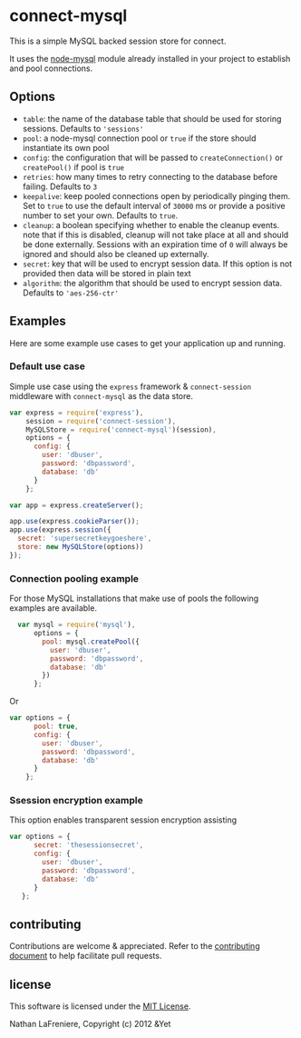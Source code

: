 # connect-mysql

This is a simple MySQL backed session store for connect.

It uses the [node-mysql](https://github.com/felixge/node-mysql) module already installed in your project to establish and pool connections.

## Options

* `table`: the name of the database table that should be used for storing sessions. Defaults to `'sessions'`
* `pool`: a node-mysql connection pool or `true` if the store should instantiate its own pool
* `config`: the configuration that will be passed to `createConnection()` or `createPool()` if pool is `true`
* `retries`: how many times to retry connecting to the database before failing.  Defaults to `3`
* `keepalive`: keep pooled connections open by periodically pinging them.  Set to `true` to use the default interval of `30000` ms or provide a positive number to set your own.  Defaults to `true`.
* `cleanup`: a boolean specifying whether to enable the cleanup events. note that if this is disabled, cleanup will not take place at all and should be done externally.  Sessions with an expiration time of `0` will always be ignored and should also be cleaned up externally.
* `secret`: key that will be used to encrypt session data.  If this option is not provided then data will be stored in plain text
* `algorithm`: the algorithm that should be used to encrypt session data.  Defaults to `'aes-256-ctr'`


## Examples
Here are some example use cases to get your application up and running.

### Default use case
Simple use case using the `express` framework & `connect-session` middleware with `connect-mysql` as the data store.

```javascript
var express = require('express'),
    session = require('connect-session'),
    MySQLStore = require('connect-mysql')(session),
    options = {
      config: {
        user: 'dbuser', 
        password: 'dbpassword', 
        database: 'db' 
      }
    };

var app = express.createServer();

app.use(express.cookieParser());
app.use(express.session({
  secret: 'supersecretkeygoeshere',
  store: new MySQLStore(options))
});
```

### Connection pooling example
For those MySQL installations that make use of pools the following examples are available.

```javascript
  var mysql = require('mysql'),
      options = {
        pool: mysql.createPool({
          user: 'dbuser',
          password: 'dbpassword',
          database: 'db'
        })
      };
```

Or

```javascript
var options = {
      pool: true,
      config: {
        user: 'dbuser', 
        password: 'dbpassword', 
        database: 'db' 
      }
    };
```

### Ssession encryption example
This option enables transparent session encryption assisting

```javascript
var options = {
      secret: 'thesessionsecret',
      config: {
        user: 'dbuser', 
        password: 'dbpassword', 
        database: 'db' 
      }
   };
```

## contributing ##

Contributions are welcome & appreciated. Refer to the [contributing document](https://github.com/nlf/connect-mysql/blob/master/CONTRIBUTING.md)
to help facilitate pull requests.

## license ##

This software is licensed under the [MIT License](https://github.com/nlf/connect-mysql/blob/master/LICENSE).

Nathan LaFreniere, Copyright (c) 2012 &Yet